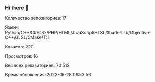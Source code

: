 ### Hi there 👋
Количество репозиториев: 17

Языки: Python/C++/C#/CSS/PHP/HTML/JavaScript/HLSL/ShaderLab/Objective-C++/GLSL/CMake/Tcl

Комитов: 227

Просмотров: 16

Вес всех репазиториев: 701513

Время обновления: 2023-06-28 09:53:56

<!--
https://github.com/rzashakeri/beautify-github-profile
-->
